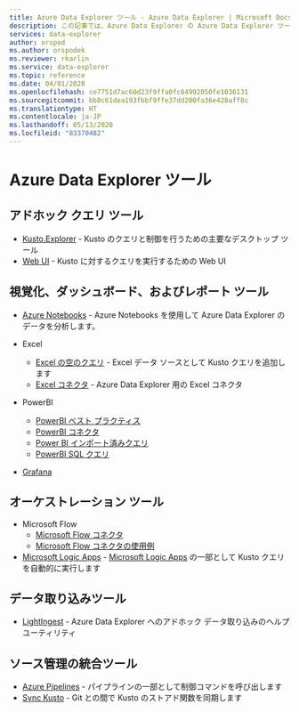 ```yaml
---
title: Azure Data Explorer ツール - Azure Data Explorer | Microsoft Docs
description: この記事では、Azure Data Explorer の Azure Data Explorer ツールについて説明します。
services: data-explorer
author: orspod
ms.author: orspodek
ms.reviewer: rkarlin
ms.service: data-explorer
ms.topic: reference
ms.date: 04/01/2020
ms.openlocfilehash: ce7751d7ac60d23f9ffa0fc84992050fe1036131
ms.sourcegitcommit: bb8c61dea193fbbf9ffe37dd200fa36e428aff8c
ms.translationtype: HT
ms.contentlocale: ja-JP
ms.lasthandoff: 05/13/2020
ms.locfileid: "83370482"
---
```

# <a name="azure-data-explorer-tools"></a>Azure Data Explorer ツール

## <a name="ad-hoc-query-tools"></a>アドホック クエリ ツール


* [Kusto.Explorer](./kusto-explorer.md) - Kusto のクエリと制御を行うための主要なデスクトップ ツール
* [Web UI](../../web-query-data.md) - Kusto に対するクエリを実行するための Web UI

## <a name="visualizations-dashboards-and-reporting-tools"></a>視覚化、ダッシュボード、およびレポート ツール


* [Azure Notebooks](../../azure-notebooks.md) - Azure Notebooks を使用して Azure Data Explorer のデータを分析します。
* Excel
    * [Excel の空のクエリ](../../excel-blank-query.md) - Excel データ ソースとして Kusto クエリを追加します
    * [Excel コネクタ](../../excel-connector.md) - Azure Data Explorer 用の Excel コネクタ 

* PowerBI

   * [PowerBI ベスト プラクティス](../../power-bi-best-practices.md)
   * [PowerBI コネクタ](../../power-bi-connector.md)
   * [Power BI インポート済みクエリ](../../power-bi-imported-query.md) 
   * [PowerBI SQL クエリ](../../power-bi-sql-query.md)

* [Grafana](../../grafana.md)

## <a name="orchestration-tools"></a>オーケストレーション ツール


* Microsoft Flow
    * [Microsoft Flow コネクタ](../../flow.md)
    * [Microsoft Flow コネクタの使用例](../../flow-usage.md)
* [Microsoft Logic Apps](./logicapps.md) - [Microsoft Logic Apps](https://docs.microsoft.com/azure/logic-apps/logic-apps-what-are-logic-apps) の一部として Kusto クエリを自動的に実行します



## <a name="data-ingestion-tools"></a>データ取り込みツール


* [LightIngest](../../lightingest.md) - Azure Data Explorer へのアドホック データ取り込みのヘルプ ユーティリティ
 



## <a name="source-control-integration-tools"></a>ソース管理の統合ツール

* [Azure Pipelines](../../devops.md) - パイプラインの一部として制御コマンドを呼び出します
* [Sync Kusto](./synckusto.md) - Git との間で Kusto のストアド関数を同期します
